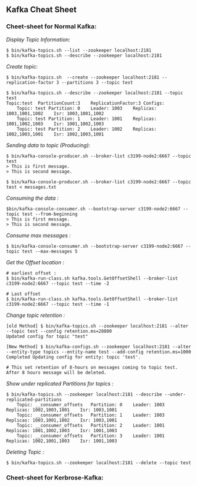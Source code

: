 Kafka Cheat Sheet
-

### Cheet-sheet for Normal Kafka:

*Display Topic Information:*
```
$ bin/kafka-topics.sh --list --zookeeper localhost:2181
$ bin/kafka-topics.sh --describe --zookeeper localhost:2181
```

*Create topic:*
```
$ bin/kafka-topics.sh  --create --zookeeper localhost:2181 --replication-factor 3 --partitions 3 --topic test

$ bin/kafka-topics.sh --describe --zookeeper localhost:2181 --topic test
Topic:test	PartitionCount:3	ReplicationFactor:3	Configs:
	Topic: test	Partition: 0	Leader: 1003	Replicas: 1003,1001,1002	Isr: 1003,1001,1002
	Topic: test	Partition: 1	Leader: 1001	Replicas: 1001,1002,1003	Isr: 1001,1002,1003
	Topic: test	Partition: 2	Leader: 1002	Replicas: 1002,1003,1001	Isr: 1002,1003,1001
```
*Sending data to topic (Producing):*
```
$ bin/kafka-console-producer.sh --broker-list c3199-node2:6667 --topic test
> This is first message.
> This is second message.

$ bin/kafka-console-producer.sh --broker-list c3199-node2:6667 --topic test < messages.txt 
```

*Consuming the data :*
```
$bin/kafka-console-consumer.sh --bootstrap-server c3199-node2:6667 --topic test --from-beginning
> This is first message.
> This is second message.
```

*Consume max messages :*
```
$ bin/kafka-console-consumer.sh --bootstrap-server c3199-node2:6667 --topic test --max-messages 5
```

*Get the Offset location :*
```
# earliest offset :
$ bin/kafka-run-class.sh kafka.tools.GetOffsetShell --broker-list c3199-node2:6667 --topic test --time -2

# Last offset
$ bin/kafka-run-class.sh kafka.tools.GetOffsetShell --broker-list c3199-node2:6667 --topic test --time -1
```

*Change topic retention :*
```
[old Method] $ bin/kafka-topics.sh --zookeeper localhost:2181 --alter --topic test --config retention.ms=28800
Updated config for topic "test"

[New Method] $ bin/kafka-configs.sh --zookeeper localhost:2181 --alter  --entity-type topics --entity-name test --add-config retention.ms=1000 
Completed Updating config for entity: topic 'test'.

# This set retention of 8-hours on messages coming to topic test. After 8 hours message will be deleted.
```

*Show under replicated Partitions for topics :*
```
$ bin/kafka-topics.sh --zookeeper localhost:2181 --describe --under-replicated-partitions
	Topic: __consumer_offsets	Partition: 0	Leader: 1003	Replicas: 1002,1003,1001	Isr: 1003,1001
	Topic: __consumer_offsets	Partition: 1	Leader: 1003	Replicas: 1003,1001,1002	Isr: 1003,1001
	Topic: __consumer_offsets	Partition: 2	Leader: 1001	Replicas: 1001,1002,1003	Isr: 1001,1003
	Topic: __consumer_offsets	Partition: 3	Leader: 1001	Replicas: 1002,1001,1003	Isr: 1001,1003
```

*Deleting Topic :*
```
$ bin/kafka-topics.sh --zookeeper localhost:2181 --delete --topic test
```

### Cheet-sheet for Kerbrose-Kafka:
